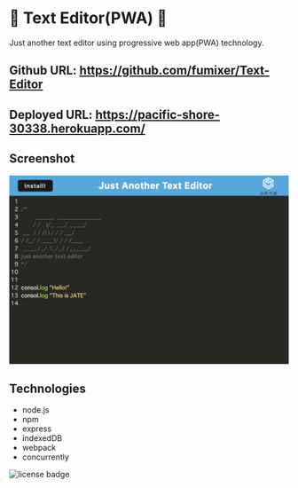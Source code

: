# 🦾 Text Editor(PWA) 🦾 

Just another text editor using progressive web app(PWA) technology.

## Github URL: https://github.com/fumixer/Text-Editor

## Deployed URL: https://pacific-shore-30338.herokuapp.com/

## Screenshot
![homepage](./client/src/images/Screen%20Shot%202022-09-12%20at%2010.51.56%20PM.png)

## Technologies
* node.js 
* npm
* express
* indexedDB
* webpack
* concurrently

![license badge](https://img.shields.io/badge/license-MIT-orange.png)